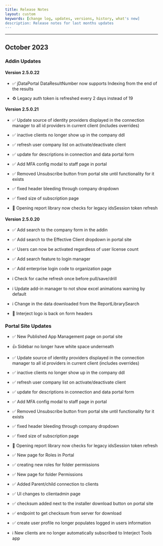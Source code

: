 ```yaml
---
title: Release Notes
layout: custom
keywords: [change log, updates, versions, history, what's new]
description: Release notes for last months updates
---
```

* * *

## October 2023

### Addin Updates

#### Version 2.5.0.22

* ✅ jDataPortal DataResultNumber now supports Indexing from the end of the results

* ♻️ Legacy auth token is refreshed every 2 days instead of 19

#### Version 2.5.0.21

* ✅ Update source of identity providers displayed in the connection manager to all id providers in current client (includes overrides)

* ✅ inactive clients no longer show up in the company ddl

* ✅ refresh user company list on activate/deactivate client

* ✅ update for descriptions in connection and data portal form

* ✅ Add MFA config modal to staff page in portal

* ✅ Removed Unsubscribe button from portal site until functionality for it exists

* ✅ fixed header bleeding through company dropdown

* ✅ fixed size of subscription page

* 🐞 Opening report library now checks for legacy idsSession token refresh

#### Version 2.5.0.20

* ✅ Add search to the company form in the addin

* ✅ Add search to the Effective Client dropdown in portal site

* ✅ Users can now be activated regardless of user license count

* ✅ Add search feature to login manager

* ✅ Add enterprise login code to organization page

* ℹ️ Check for cache refresh once before pull/save/drill

* ℹ️ Update add-in manager to not show excel animations warning by default

* ℹ️ Change in the data downloaded from the ReportLibrarySearch

* 🐞 Interject logo is back on form headers

### Portal Site Updates

* ✅ New Published App Management page on portal site

* 👍 Sidebar no longer have white space underneath

* ✅ Update source of identity providers displayed in the connection manager to all id providers in current client (includes overrides)

* ✅ inactive clients no longer show up in the company ddl

* ✅ refresh user company list on activate/deactivate client

* ✅ update for descriptions in connection and data portal form

* ✅ Add MFA config modal to staff page in portal

* ✅ Removed Unsubscribe button from portal site until functionality for it exists

* ✅ fixed header bleeding through company dropdown

* ✅ fixed size of subscription page

* 🐞 Opening report library now checks for legacy idsSession token refresh

* ✅ New page for Roles in Portal

* ✅ creating new roles for folder permissions

* ✅ New page for folder Permissions

* ✅ Added Parent/child connection to clients

* ✅ UI changes to clientadmin page

* ✅ checksum added next to the installer download button on portal site

* ✅ endpoint to get checksum from server for download

* ✅ create user profile no longer populates logged in users information

* ℹ️ New clients are no longer automatically subscribed to Interject Tools app
